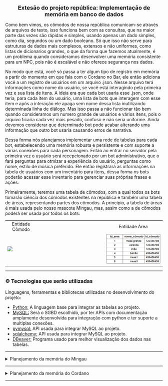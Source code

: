 <h1 align='center' style ="font-size: 18px"><b>Extesão do projeto república: Implementação de memória em banco de dados</b></h1>

Como bem vimos, os cômodos de nossa república comunicam-se através de arquivos de texto, isso funciona bem com as consultas, que na maior parte das vezes são rápidas e simples, usando apenas um dado simples, como dia, segundos ou um dado booleano. Só que isso não serve para estruturas de dados mais complexos, extensos e não uniformes, como listas de dicionarios grandes, o que da forma que fazemos atualmente, é um problema quando consideramos desenvolver uma memória consistente para um NPC, pois não é escalável e não oferece segurança nos dados.

No modo que está, você só passa a ter algum tipo de registro em memória a partir do momento em que fala com o Cordano no Bar, ele então adiciona você a um registro de usuários em um arquivo .json. Nesse arquivo terá informações como nome do usuário, se você está interagindo pela primeira vez e sua lista de itens. A ideia era que cada bot usaria esse .json, onde teria, para cada item do usuário, uma lista de bots que interagem com esse item e após a interação ele apaga sem nome dessa lista inutilizando determinada linha de diálogo.
Mas isso passa a não funcionar tão bem quando consideramos um numero grande de usuários e vários itens, pois o arquivo ficaria cada vez mais pesado, confuso e não seria uniforme. Ainda devemos considerar que determinado bot pode acabar alterando uma informação que outro bot usaria causando erros de narrativa.

Dessa forma nós planejamos implementar uma rede de tabelas para cada bot, estabelecendo uma memória robusta e persistente e com suporte a várias conexões para cada personagem. Então ao entrar no servidor pela primeira vez o usuário será recepcionado por um bot administrativo, que o fará perguntas para otmizar a experiência do usuário, perguntas como nome, estilo de música preferido. Ele então registrará as informações na tabela de usuários com um inventário para itens, dessa forma os bots poderão acessar esse inventario para gerenciar suas próprias frases e ações.

Primeiramente, teremos uma tabela de cômodos, com a qual todos os bots tomarão ciência dos cômodos existentes na república e também uma tabela de áreas, representando partes dos cômodos. A princípio, a tabela de áreas é mais usada pelo nosso mascote Mingau, mas, assim como a de cômodos poderá ser usada por todos os bots:

<table align='center'>
    <td align='center'>
    Entidade Cômodo
    </td>
    </td>
    <td>
    <td align='center'>
    Entidade Área
    </td>
  <tr>
    <td><img src="imagens\tab_cômodos.png" width=250>
    </td>
    <td width=200>
    </td>
    <td><img src="imagens\tab_area.png" width=300>
    </td>
  </tr>
</table>

<hr>

### ⚙️ Tecnologias que serão utilizadas 

Linguagens, ferramentas e bibliotecas utilizadas no desenvolvimento do projeto:

* [Python:](https://www.python.org/) A linguagem base para integrar as tabelas ao projeto.
* [MySQL:](https://www.mysql.com/) Será o SGBD escolhido, por ter APIs com documentação amplamente desenvolvida para integração com python e ter suporte a multiplas conexões.
* [pymysql:](https://pymysql.readthedocs.io/en/latest/) API usada para integrar MySQL ao projeto.
* [sqlalchemy:](https://www.sqlalchemy.org/) API usada para integrar MySQL ao projeto.
* [DBeaver:](https://dbeaver.io/) Programa usado para melhor visualização dos dados nas tabelas.

<hr>

<details>
  <summary>Planejamento da memória do Mingau</summary>
  <br>

> O desenvolvimento de uma memória em banco para o Mingau o tornará a dinâmica mais flexível abrindo novas possibilidades para o bot, pois poderá guardar informações de forma mais consistente, organizada e resumirá a programação hardcoded. Para substituír o sistema de arquivos .txt usaremos uma série de tabelas que relacionam cômodos, áreas, frases do bot e eventos que podem ocorrer. Pra começar temos a própria entidade Mingau, que é organizada da seguinte forma:  
> &nbsp;  

<table align="center">
    <td align="center">
    Entidade Mingau
    </td>
  <tr>
    <td><img src="imagens\tab_mingau.png" width=500>
    </td>
  </tr>
</table>

>Nessa tabela mingau guarda informações importantes para a narrativa, como:  
>&nbsp;&nbsp;&nbsp;<b>id_do_bot:</b> Pode ser usado para gerenciar permissões nos canais;  
>&nbsp;&nbsp;&nbsp;<b>último_cômodo:</b> Para o bot saber em qual cômodo ele esteve pela última vez, gerar mensagens de saída e &nbsp;&nbsp;&nbsp;continuar em caso de reiniciamento do bot;  
>&nbsp;&nbsp;&nbsp;<b>humor:</b> Essa variável inteira será usada para determinar quais frasas podem ser selecionadas da tabela de &nbsp;&nbsp;&nbsp;frases;  
>&nbsp;&nbsp;&nbsp;<b>interações:</b> Variáveis para calcular o momento em que mingau mudará de cômodo ou lugar;  
>&nbsp;&nbsp;&nbsp;<b>usuário_preferido:</b> Indica qual é o  usuário por quem Mingau tem mais afinidade.  
>  
> Através da tabela de cômodos, Mingau tomará ciência de por quais cômodos poderá transitar, emitindo mensagens de transição e atualização seu estado de último cômodo.  
> A segunda entidade será uma tabela de ações que Mingau poderá executar, ela guardará frases categrizadas por humor e por área, assim quando o comando !mingau for acionado, ele poderá fazer as verificações e tomar ações de acordo com seu humor e localização do cômodo no qual ele se encontra:  
> &nbsp;  

<table align="center">
    <td align="center">
    Entidade ação
    </td>
  <tr>
    <td><img src="imagens\tab_frase.png" width=500>
    </td>
  </tr>
</table>

> &nbsp;  
> &nbsp;&nbsp;&nbsp;<b>condição:</b> Variável decisiva para a escolha de frases do bot;  
> &nbsp;&nbsp;&nbsp;<b>valor:</b> Define o valor que afetará o humor de Mingau, a ação e seu valor serão adicionados a tabela &nbsp;&nbsp;&nbsp; eventos e essa será usada no cálculo de humor ao fim da interação.  
>  
> Dessa forma, a partir do uso do comando !mingau, a operação passa a seguir o seguinte rumo:  
> 1 - Consuta a entidade Mingau para pegar informações como cômodo, número de interações e humor, que começa como neutro. Por exemplo, se o humor do mingau for 0 (neutro), buscaremos ações com condição zero e null, caso seja 1 (positivo) buscaremos ações com condição > 0 e null e se for -1 (negativo), buscaremos ações de condição < 0. Ações com condição null podem acontecer em quaisquer estados de humor.  
> 2 - Então verificamos a tabela de frases, selecionando as que condizem com sua área e o estado de humor.  
> 3 - Selecionamos aleatoriamente uma salvando o texto e o valor que ele agrega ao estado de humor. Da coluna valor da tabela ações, que é de onde tiramos as possíveis ações de Mingau, desse coluna nós tiramos tiramos o número que vamos agregar ao humor do mingau. Então, se a frase tem um valor positivo, o humor de Mingau ficará mais alto.  
> 4 - Emitimos o texto da mensagem no canal e atualizamos o humor do mingau. O humor de Mingau é calculado com base na coluna "efeito humor" da tabela evento, nessa tabela registramos as ações que já foram executadas e como elas afetariam o humor. Com base nessa coluna efeito humor fazemos o somatório e atualizamos o estado de humor ao final de cada ação.  
> 5 - Agora mingau estará pronto para o próximo comando.  
>  
>  

</details>
<hr>

<details>
  <summary>Planejamento da memória do Cordano</summary> 
</details>
<hr>
